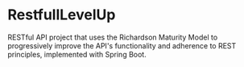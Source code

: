 # RestfullLevelUp
RESTful API project that uses the Richardson Maturity Model to progressively improve the API's functionality and adherence to REST principles, implemented with Spring Boot.
